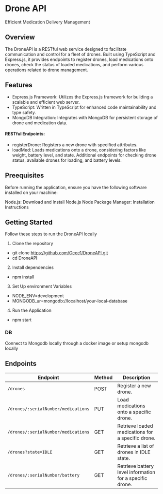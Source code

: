 # Drone API

Efficient Medication Delivery Management

## Overview

The DroneAPI is a RESTful web service designed to facilitate communication and control for a fleet of drones. Built using TypeScript and Express.js, it provides endpoints to register drones, load medications onto drones, check the status of loaded medications, and perform various operations related to drone management.

## Features

- Express.js Framework: Utilizes the Express.js framework for building a scalable and efficient web server.
- TypeScript: Written in TypeScript for enhanced code maintainability and type safety.
- MongoDB Integration: Integrates with MongoDB for persistent storage of drone and medication data.
#### RESTful Endpoints:
- registerDrone: Registers a new drone with specified attributes.
- loadMed: Loads medications onto a drone, considering factors like weight, battery level, and state.
Additional endpoints for checking drone status, available drones for loading, and battery levels.

## Preequisites
Before running the application, ensure you have the following software installed on your machine:

Node.js: Download and Install Node.js
Node Package Manager: Installation Instructions

## Getting Started
Follow these steps to run the DroneAPI locally
1. Clone the repository
- git clone https://github.com/Ocee1/DroneAPI.git
- cd DroneAPI

2. Install dependencies
- npm install

3. Set Up environment Variables
- NODE_ENV=development
- MONGODB_ur=mongodb://localhost/your-local-database

4. Run the Application
- npm start

### DB
Connect to Mongodb locally through a docker image or setup mongodb locally


## Endpoints

| Endpoint                           | Method | Description                                            |
|------------------------------------|--------|--------------------------------------------------------|
| `/drones`                          | POST   | Register a new drone.                                  |
| `/drones/:serialNumber/medications`| PUT    | Load medications onto a specific drone.                |
| `/drones/:serialNumber/medications`| GET    | Retrieve loaded medications for a specific drone.      |
| `/drones?state=IDLE`               | GET    | Retrieve a list of drones in IDLE state.               |
| `/drones/:serialNumber/battery`    | GET    | Retrieve battery level information for a specific drone.|

